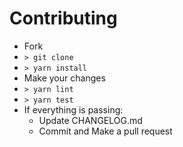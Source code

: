 # Contributing

- Fork
- `> git clone`
- `> yarn install`
- Make your changes
- `> yarn lint`
- `> yarn test`
- If everything is passing:
  - Update CHANGELOG.md
  - Commit and Make a pull request
